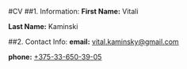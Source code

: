 #CV
##1. Information:
**First Name:** Vitali

**Last Name:** Kaminski

##2. Contact Info:
**email:** [vital.kaminsky@gmail.com](mailto:vital.kaminsky@gmail.com)

**phone:** [+375-33-650-39-05](tel:+375336503905)